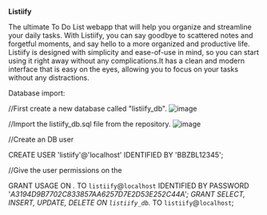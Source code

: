**Listiify**

The ultimate To Do List webapp that will help you organize and streamline your daily tasks. With Listiify, you can say goodbye to scattered notes and forgetful moments, and say hello to a more organized and productive life. Listiify is designed with simplicity and ease-of-use in mind, so you can start using it right away without any complications.It has a clean and modern interface that is easy on the eyes, allowing you to focus on your tasks without any distractions.

Database import:

//First create a new database called "listiify_db".
![image](https://user-images.githubusercontent.com/99121408/233114553-295d6827-6b9a-47d6-ad95-3f9e788706ac.png)

//Import the listiify_db.sql file from the repository.
![image](https://user-images.githubusercontent.com/99121408/233115166-dcc140d5-d2c5-4395-a76b-57503d060b7a.png)


//Create an DB user

CREATE USER 'listiify'@'localhost' IDENTIFIED BY 'BBZBL12345';



//Give the user permissions on the

GRANT USAGE ON *.* TO `listiify`@`localhost` IDENTIFIED BY PASSWORD '*A3194D9B7702C833857AA6257D7E2D53E252C44A';
GRANT SELECT, INSERT, UPDATE, DELETE ON `listiify_db`.* TO `listiify`@`localhost`;
